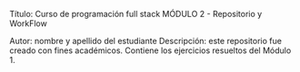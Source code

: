 Título: Curso de programación full stack
 MÓDULO 2 - Repositorio y WorkFlow

Autor: nombre y apellido del estudiante
Descripción: este repositorio fue creado con fines académicos. Contiene los ejercicios
resueltos del Módulo 1.
